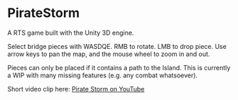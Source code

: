 # PirateStorm
A RTS game built with the Unity 3D engine.

Select bridge pieces with WASDQE.  RMB to rotate. LMB to drop piece.   Use arrow keys to pan the map, and the mouse wheel to zoom in and out.  

Pieces can only be placed if it contains a path to the Island.  This is currently a WIP with many missing features (e.g. any combat whatsoever).

Short video clip here: <a href=https://youtu.be/_ufCsuphoM4>Pirate Storm on YouTube</a>
